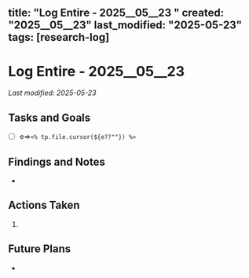 


title: "Log Entire - 2025__05__23 "
created: "2025__05__23"
last_modified: "2025-05-23"
tags: [research-log]
---

# Log Entire - 2025__05__23  
_Last modified: 2025-05-23_

## Tasks and Goals
- [ ] e=>`<% tp.file.cursor(${e??""}) %>`

## Findings and Notes
- 

## Actions Taken
1. 

## Future Plans
- 
